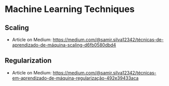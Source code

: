 # Machine Learning Techniques

## Scaling

- Article on Medium: https://medium.com/@samir.silva12342/técnicas-de-aprendizado-de-máquina-scaling-d6fb0580dbd4

## Regularization

- Article on Medium: https://medium.com/@samir.silva12342/técnicas-em-aprendizado-de-máquina-regularização-492e39433aca
